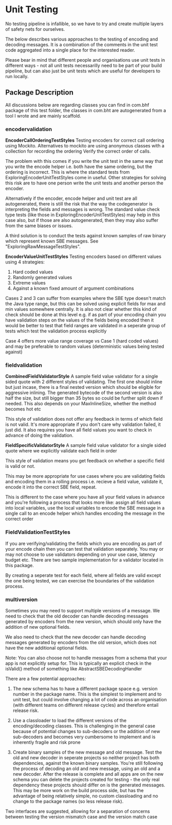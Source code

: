 # Unit Testing #

No testing pipeline is infallible, so we have to try and create multiple layers of safety nets for ourselves.

The below describes various approaches to the testing of encoding and decoding messages. It is a combination of the comments in the unit test code aggregated into a single place for the interested reader. 

Please bear in mind that different people and organisations use unit tests in different ways - not all unit tests necessarilly need to be part of your build pipeline, but can also just be unit tests which are useful for developers to run locally.

## Package Description ##

All discussions below are regarding classes you can find in com.bhf package of this test folder, the classes in com.bht are autogenerated from a tool I wrote and are mainly scaffold.

### encodervalidation ###

**EncoderCallOrderingTestStyles**
Testing encoders for correct call ordering using Mockito. Alternatives to mockito are using anonymous classes with a collection for recording the ordering
Verify the correct order of calls.

The problem with this comes if you write the unit test in the same way that you write the encode helper i.e. both have the same ordering, but the ordering is incorrect. This is where the standard tests from ExploringEncoderUnitTestStyles come in useful. Other strategies for solving this risk are to have one person write the unit tests and another person the encoder.

Alternatively if the encoder, encode helper and unit test are all autogenerated, there is still the risk that the way the codegenerator is interpreting the fields and messages is wrong. The standard value check type tests (like those in ExploringEncoderUnitTestStyles) may help in this case also, but if those are also autogenerated, then they may also suffer from the same biases or issues.

A third solution is to conduct the tests against known samples of raw binary which represent known SBE messages. See "ExploringRawMessageTestStyles".

**EncoderValueUnitTestStyles** 
Testing encoders based on different values using 4 strategies:

1. Hard coded values
2. Randomly generated values
3. Extreme values
4. Against a known fixed amount of argument combinations

Cases 2 and 3 can suffer from examples where the SBE type doesn't match the Java type range, but this can be solved using explicit fields for max and min
values somewhere centrally. It is also not clear whether this kind of check should be done at this level e.g. if as part of your encoding chain you have
validation steps on the values of the fields being encoded then it would be better to test that field ranges are validated in a seperate group of tests
which test the validation process explicitly

Case 4 offers more value range coverage vs Case 1 (hard coded values) and may be preferable to random values (deterministic values being tested against)

### fieldvalidation ###

**CombinedFieldValidatorStyle** 
A sample field value validator for a single sided quote with 2 different styles of validating. The first one should inline but just incase, there is a final nested version which should be eligible for aggressive inlining. The generated bytecode of the second version is also half the size, but still bigger than 35 bytes so could be further split down if needed. This also depends on your MaxInlineSize, whether the method becomes hot etc

This style of validation does not offer any feedback in terms of which field is not valid. It's more appropriate if you don't care why validation failed, it just did. It also requires you have all field values you want to check in advance of doing the validation.

**FieldSpecificValidatorStyle**
A sample field value validator for a single sided quote where we explicitly validate each field in order

This style of validation means you get feedback on whether a specific field is valid or not.

This may be more appropriate for use cases where you are validating fields and encoding them in a rolling process i.e. recieve a field value,
validate it, encode it into the correct SBE field, repeat.

This is different to the case where you have all your field values in advance and you're following a process that looks more like: assign all field values into local variables, use the local variables to encode the SBE message in a single call to an encode helper which handles encoding the message in the correct order

### FieldValidationTestStyles ###
If you are verifying/validating the fields which you are encoding as part of your encode chain then you can test that validation separately. You may or may not choose to use validators depending on your use case, latency budget etc. There are two sample implementation for a validator located in this package.

By creating a seperate test for each field, where all fields are valid except the one being tested, we can exercise the boundaries of the validation process.

### multiversion ###

Sometimes you may need to support multiple versions of a message.
We need to check that the old decoder can handle decoding messages generated by encoders from
the new version, which should only have the addition of new optional fields.

We also need to check that the new decoder can handle decoding messages generated by encoders from
the old version, which does not have the new additional optional fields.

Note: You can also choose not to handle messages from a schema that your app is not explicitly setup
for. This is typically an explicit check in the isValid() method of something like
AbstractSBEDecodingHandler

There are a few potential approaches:

1. The new schema has to have a different package space e.g. version number in the package name. This
   is the simplest to implement and to unit test, but could involve changing a lot of code
   across an organisation (with different teams on different release cycles)
   and therefore entail release risk.

2. Use a classloader to load the different versions of the encoding/decoding classes. This is
   challenging in the general case because of potential changes to sub-decoders or the addition
   of new sub-decoders and becomes very cumbersome to implement and is inherently fragile and risk prone

3. Create binary samples of the new message and old message. Test the old and new decoder in
   seperate projects so neither project has both dependencies, against the known binary samples. You're still
   following the process of decoding an old and new message, using an old and a new decoder.
   After the release is complete and all apps are on the new schema you can delete the projects
   created for testing - the only real dependency these projects should differ on is
   the generated messages. This may be more work on the build process side,
   but has the advantage of being relatively simple, no custom
   classloading and no change to the package names (so less release risk).

Two interfaces are suggested, allowing for a separation of concerns between testing the version
mismatch case and the version match case
 

